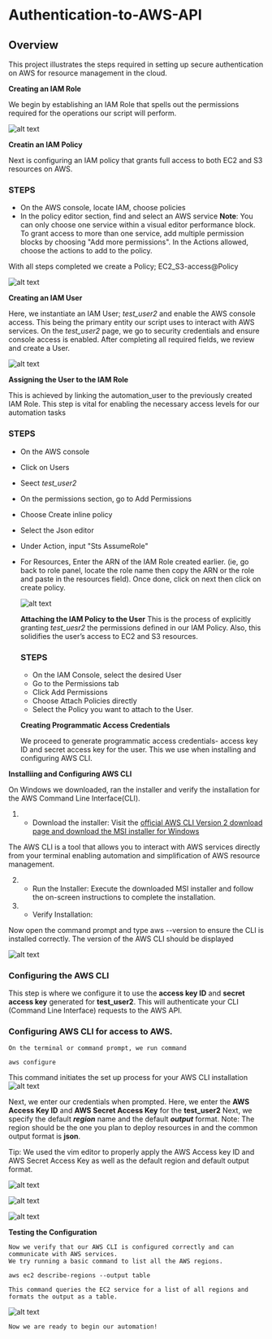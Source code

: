 # Authentication-to-AWS-API

## Overview

This project illustrates the steps required in setting up secure authentication on AWS for resource management in the cloud.

**Creating an IAM Role**

We begin by establishing an IAM Role that spells out the permissions required for the operations our script will perform.

![alt text](<Images/Image 1.PNG>)

**Creatin an IAM Policy**

Next is configuring an IAM policy that grants full access to both EC2 and S3 resources on AWS.

### STEPS

* On the AWS console, locate IAM, choose policies
* In the policy editor section, find and select an AWS service
**Note**: You can only choose one service within  a visual editor performance block. To grant access to more than one service, add multiple permission blocks by choosing "Add more permissions".
In the Actions allowed, choose the actions to add to the policy.

With all steps completed we create a Policy; EC2_S3-access@Policy


![alt text](<Images/Image 2.PNG>)


**Creating an IAM User**

Here, we instantiate an IAM User; _test_user2_ and enable the AWS console access.
This being the primary entity our script uses to interact with AWS services.
On the _test_user2_ page, we go to security credentials and ensure console access is enabled.
After completing all required fields, we review and create a User.


![alt text](<Images/Image 3.PNG>)


**Assigning the User to the IAM Role**

This is achieved by linking the automation_user to the previously created IAM Role. This step is vital for enabling the necessary access levels for our automation tasks

### STEPS

* On the AWS console
* Click on Users
* Seect _test_user2_
* On the permissions section, go to Add Permissions
* Choose Create inline policy
* Select the Json editor
* Under Action, input "Sts AssumeRole"
* For Resources, Enter the ARN of the IAM Role created earlier.
   (ie, go back to role panel, locate the role name then copy the ARN or the role and paste in the resources field).
   Once done, click on next then click on create policy.


  ![alt text](<Images/Image 4.PNG>)


  **Attaching the IAM Policy to the User**
  This is the process of explicitly granting _test_uesr2_ the permissions defined in our IAM Policy. Also, this solidifies the user’s access to EC2 and S3 resources.

  ### STEPS

  * On the IAM Console, select the desired User
  * Go to the Permissions tab
  * Click Add Permissions
  * Choose Attach Policies directly
  * Select the Policy you want to attach to the User.

  **Creating Programmatic Access Credentials**

  We proceed to generate programmatic access credentials- access key ID and secret access key for the user.
  This we use when installing and configuring AWS CLI.


 **Installiing and Configuring AWS CLI**

 On Windows we downloaded, ran the installer and verify the installation for the AWS Command Line Interface(CLI).

 1. * Download the installer:
 Visit the <ins>official AWS CLI Version 2  download page and <ins>download the MSI installer for Windows

 
 The AWS CLI is a tool that allows you to interact with AWS services directly from your terminal enabling automation and simplification of AWS resource management.

 2. * Run the Installer:
   Execute the downloaded MSI installer and follow the on-screen instructions to complete the installation.

 3. * Verify Installation:

   Now open the command prompt and type aws --version to ensure the CLI is installed correctly.
   The version of the AWS CLI should be displayed

   ![alt text](<Images/Image 5.PNG>)

   ### Configuring the AWS CLI
   This step is where we configure it to use the **access key ID** and **secret access key** generated for **test_user2**.
   This will authenticate your CLI (Command Line Interface) requests to the AWS API.

   ### Configuring AWS CLI for access to AWS.

    On the terminal or command prompt, we run command

    aws configure

   This command initiates the set up process for your AWS CLI installation
   ![alt text](<Images/Image 6.PNG>)
    

   Next, we enter our credentials when prompted.
   Here, we enter the **AWS Access Key ID** and **AWS Secret Access Key** for the **test_user2**
   Next, we specify the default _**region**_ name and the default _**output**_ format.
   Note: The region should be the one you plan to deploy resources in and the common output format is **json**.

   Tip: We used the vim editor to properly apply the AWS Access key ID and AWS Secret Access Key as well as the default region and default output format.

   
   ![alt text](<Images/Image 7.PNG>)

   
    
   ![alt text](<Images/Image 8.PNG>)

   ![alt text](<Images/Image 9.PNG>)

   **Testing the Configuration**

    Now we verify that our AWS CLI is configured correctly and can communicate with AWS services.
    We try running a basic command to list all the AWS regions.

    aws ec2 describe-regions --output table

    This command queries the EC2 service for a list of all regions and formats the output as a table.

   ![alt text](<Images/Image 10.PNG>)
    
    Now we are ready to begin our automation!

